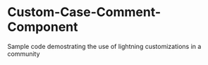 # Custom-Case-Comment-Component
Sample code demostrating the use of lightning customizations in a community
